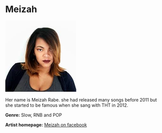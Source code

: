# Meizah

![Meizah's phona](meizah.jpg)

Her name is Meizah Rabe. she had released many songs before 2011 but she started to be famous when she sang with THT in 2012.

**Genre:** Slow, RNB and POP

**Artist homepage:** [Meizah on facebook](https://web.facebook.com/meizahtenaizy/?_rdc=1&_rdr)
